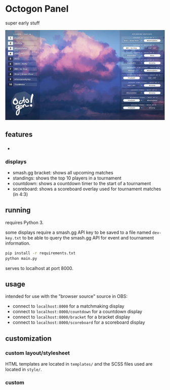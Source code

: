 
Octogon Panel
=============

super early stuff

![Preview Screenshot](preview.png)

## features

###

- 
### displays

- smash.gg bracket: shows all upcoming matches
- standings: shows the top 10 players in a tournament
- countdown: shows a countdown timer to the start of a tournament
- scoreboard: shows a scoreboard overlay used for tournament matches (in 4:3)




## running

requires Python 3.

some displays require a smash.gg API key to be saved to a file named `dev-key.txt`
to be able to query the smash.gg API for event and tournament information.

```cmd
pip install -r requirements.txt
python main.py
```

serves to localhost at port 8000.

## usage

intended for use with the "browser source" source in OBS:
- connect to `localhost:8000` for a matchmaking display
- connect to `localhost:8000/countdown` for a countdown display
- connect to `localhost:8000/bracket` for a bracket display
- connect to `localhost:8000/scoreboard` for a scoreboard display

## customization

### custom layout/stylesheet

HTML templates are located in `templates/` and the SCSS files used are located in `style/`.

### custom 
